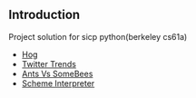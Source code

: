 ## Introduction
Project solution for sicp python(berkeley cs61a)
- [Hog](http://inst.eecs.berkeley.edu/~cs61a/fa13/proj/hog/hog.html)
- [Twitter Trends](http://inst.eecs.berkeley.edu/~cs61a/fa13/proj/trends/trends.html)
- [Ants Vs SomeBees](http://inst.eecs.berkeley.edu/~cs61a/fa13/proj/ants/ants.html)
- [Scheme Interpreter](http://inst.eecs.berkeley.edu/~cs61a/fa13/proj/scheme/scheme.html)
